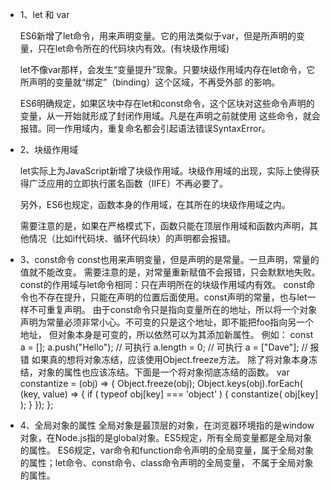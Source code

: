* 1、let 和 var  

  ES6新增了let命令，用来声明变量。它的用法类似于var，但是所声明的变量，只在let命令所在的代码块内有效。(有块级作用域)  
  
  let不像var那样，会发生“变量提升”现象。只要块级作用域内存在let命令，它所声明的变量就“绑定”（binding）这个区域，不再受外部
  的影响。  
  
  ES6明确规定，如果区块中存在let和const命令，这个区块对这些命令声明的变量，从一开始就形成了封闭作用域。凡是在声明之前就使用
  这些命令，就会报错。同一作用域内，重复命名都会引起语法错误SyntaxError。  

* 2、块级作用域  

  let实际上为JavaScript新增了块级作用域。块级作用域的出现，实际上使得获得广泛应用的立即执行匿名函数（IIFE）不再必要了。  
  
  另外，ES6也规定，函数本身的作用域，在其所在的块级作用域之内。  
  
  需要注意的是，如果在严格模式下，函数只能在顶层作用域和函数内声明，其他情况（比如if代码块、循环代码块）的声明都会报错。

* 3、const命令
const也用来声明变量，但是声明的是常量。一旦声明，常量的值就不能改变。
需要注意的是，对常量重新赋值不会报错，只会默默地失败。
const的作用域与let命令相同：只在声明所在的块级作用域内有效。
const命令也不存在提升，只能在声明的位置后面使用。const声明的常量，也与let一样不可重复声明。
由于const命令只是指向变量所在的地址，所以将一个对象声明为常量必须非常小心。不可变的只是这个地址，即不能把foo指向另一个地址，
但对象本身是可变的，所以依然可以为其添加新属性。
例如：
const a = [];
a.push("Hello"); // 可执行
a.length = 0;    // 可执行
a = ["Dave"];    // 报错
如果真的想将对象冻结，应该使用Object.freeze方法。
除了将对象本身冻结，对象的属性也应该冻结。下面是一个将对象彻底冻结的函数。
var constantize = (obj) => {
  Object.freeze(obj);
  Object.keys(obj).forEach( (key, value) => {
    if ( typeof obj[key] === 'object' ) {
      constantize( obj[key] );
    }
  });
};

* 4、全局对象的属性
全局对象是最顶层的对象，在浏览器环境指的是window对象，在Node.js指的是global对象。ES5规定，所有全局变量都是全局对象的属性。
ES6规定，var命令和function命令声明的全局变量，属于全局对象的属性；let命令、const命令、class命令声明的全局变量，
不属于全局对象的属性。
